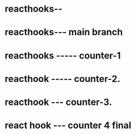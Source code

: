 # reacthooks--

# reacthooks--- main branch
# reacthooks ----- counter-1


# reacthook ----- counter-2.

# reacthook --- counter-3.

# react hook --- counter 4 final
